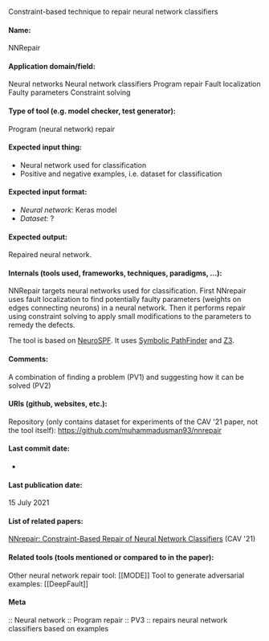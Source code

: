 Constraint-based technique to repair neural network classifiers

#### Name:
NNRepair

#### Application domain/field:
Neural networks
Neural network classifiers
Program repair
Fault localization
Faulty parameters
Constraint solving

#### Type of tool (e.g. model checker, test generator):
Program (neural network) repair

#### Expected input thing:
- Neural network used for classification
- Positive and negative examples, i.e. dataset for classification

#### Expected input format:
- *Neural network*: Keras model
- *Dataset*: ?

#### Expected output:
Repaired neural network.

#### Internals (tools used, frameworks, techniques, paradigms, ...):
NNRepair targets neural networks used for classification.
First NNrepair uses fault localization to find potentially faulty parameters (weights on edges connecting neurons) in a neural network. Then it performs repair using constraint solving to apply small modifications to the parameters to remedy the defects.

The tool is based on [NeuroSPF](NeuroSPF.md). It uses [Symbolic PathFinder](SPF.md) and [Z3](Solvers/SMT/Z3.md).

#### Comments:
A combination of finding a problem (PV1) and suggesting how it can be solved (PV2)

#### URIs (github, websites, etc.):
Repository (only contains dataset for experiments of the CAV '21 paper, not the tool itself): https://github.com/muhammadusman93/nnrepair

#### Last commit date:
-

#### Last publication date:
15 July 2021

#### List of related papers:
[NNrepair: Constraint-Based Repair of Neural Network Classifiers](https://doi.org/10.1007/978-3-030-81685-8_1) (CAV '21)

#### Related tools (tools mentioned or compared to in the paper):
Other neural network repair tool: [[MODE]]
Tool to generate adversarial examples: [[DeepFault]]

#### Meta
:: Neural network
:: Program repair
:: PV3 :: repairs neural network classifiers based on examples